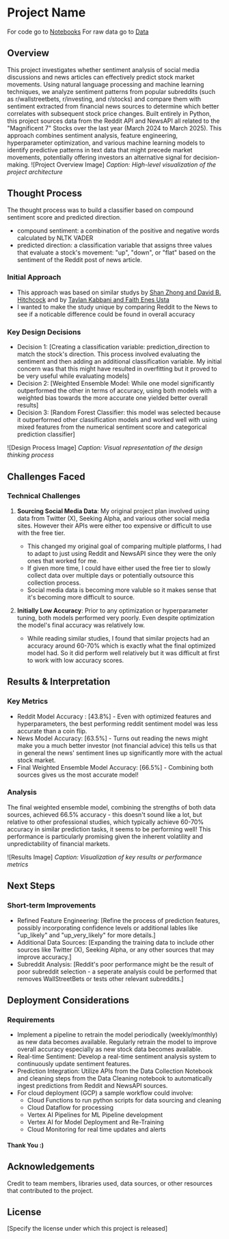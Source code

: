 # Project Name

For code go to [Notebooks](#/notebooks)
For raw data go to [Data](#/data)

## Overview
This project investigates whether sentiment analysis of social media discussions and news articles can effectively predict stock market movements. Using natural language processing and machine learning techniques, we analyze sentiment patterns from popular subreddits (such as r/wallstreetbets, r/investing, and r/stocks) and compare them with sentiment extracted from financial news sources to determine which better correlates with subsequent stock price changes.
Built entirely in Python, this project sources data from the Reddit API and NewsAPI all related to the "Magnificent 7" Stocks over the last year (March 2024 to March 2025). This approach combines sentiment analysis, feature engineering, hyperparameter optimization, and various machine learning models to identify predictive patterns in text data that might precede market movements, potentially offering investors an alternative signal for decision-making.
![Project Overview Image]
*Caption: High-level visualization of the project architecture*

## Thought Process
The thought process was to build a classifier based on compound sentiment score and predicted direction. 
- compound sentiment: a combination of the positive and negative words calculated by NLTK VADER
- predicted direction: a classification variable that assigns three values that evaluate a stock's movement: "up", "down", or "flat" based on the sentiment of the Reddit post of news article.
  
### Initial Approach
- This approach was based on similar studys by [Shan Zhong and David B. Hitchcock](#https://arxiv.org/abs/2108.10826) and by [Taylan Kabbani and Faith Enes Usta](#https://arxiv.org/abs/2201.12283)
- I wanted to make the study unique by comparing Reddit to the News to see if a noticable difference could be found in overall accuracy
  
### Key Design Decisions
- Decision 1: [Creating a classification variable: prediction_direction to match the stock's direction. This process involved evaluating the sentiment and then adding an additional classification variable. My initial concern was that this might have resulted in overfitting but it proved to be very useful while evaluating models]
- Decision 2: [Weighted Ensemble Model: While one model significantly outperformed the other in terms of accuracy, using both models with a weighted bias towards the more accurate one yielded better overall results]
- Decision 3: [Random Forest Classifier: this model was selected because it outperformed other classification models and worked well with using mixed features from the numerical sentiment score and categorical prediction classifier]

![Design Process Image]
*Caption: Visual representation of the design thinking process*

## Challenges Faced

### Technical Challenges
1. **Sourcing Social Media Data**: My original project plan involved using data from Twitter (X), Seeking Alpha, and various other social media sites. However their APIs were either too expensive or difficult to use with the free tier.
   - This changed my original goal of comparing multiple platforms, I had to adapt to just using Reddit and NewsAPI since they were the only ones that worked for me.
   - If given more time, I could have either used the free tier to slowly collect data over multiple days or potentially outsource this collection process.
   - Social media data is becoming more valuble so it makes sense that it's becoming more difficult to source.

2. **Initially Low Accuracy**: Prior to any optimization or hyperparameter tuning, both models performed very poorly. Even despite optimization the model's final accuracy was relatively low.
   - While reading similar studies, I found that similar projects had an accuracy around 60-70% which is exactly what the final optimized model had. So it did perform well relatively but it was difficult at first to work with low accuracy scores.
     
## Results & Interpretation

### Key Metrics
- Reddit Model Accuracy : [43.8%]  - Even with optimized features and hyperparameters, the best performing reddit sentiment model was less accurate than a coin flip.
- News Model Accuracy: [63.5%] - Turns out reading the news might make you a much better investor (not financial advice) this tells us that in general the news' sentiment lines up significantly more with the actual stock market.
- Final Weighted Ensemble Model Accuracy: [66.5%] - Combining both sources gives us the most accurate model!

### Analysis
The final weighted ensemble model, combining the strengths of both data sources, achieved 66.5% accuracy - this doesn't sound like a lot, but relative to other professional studies, which typically achieve 60-70% accuracy in similar prediction tasks, it seems to be performing well! This performance is particularly promising given the inherent volatility and unpredictability of financial markets.

![Results Image]
*Caption: Visualization of key results or performance metrics*

## Next Steps

### Short-term Improvements
- Refined Feature Engineering: [Refine the process of prediction features, possibly incorporating confidence levels or additional lables like "up_likely" and "up_very_likely" for more details.]
- Additional Data Sources: [Expanding the training data to include other sources like Twitter (X), Seeking Alpha, or any other sources that may improve accuracy.]
- Subreddit Analysis: [Reddit's poor performance might be the result of poor subreddit selection - a seperate analysis could be performed that removes WallStreetBets or tests other relevant subreddits.]

## Deployment Considerations

### Requirements
- Implement a pipeline to retrain the model periodically (weekly/monthly) as new data becomes available. Regularly retrain the model to improve overall accuracy especially as new stock data becomes available.
- Real-time Sentiment: Develop a real-time sentiment analysis system to continuously update sentiment features.
- Prediction Integration: Utilize APIs from the Data Collection Notebook and cleaning steps from the Data Cleaning notebook to automatically ingest predictions from Reddit and NewsAPI sources.
- For cloud deployment (GCP) a sample workflow could involve:
    - Cloud Functions to run python scripts for data sourcing and cleaning
    - Cloud Dataflow for processing
    - Vertex AI Pipelines for ML Pipeline development
    - Vertex AI for Model Deployment and Re-Training
    - Cloud Monitoring for real time updates and alerts
#### Thank You :)

## Acknowledgements
Credit to team members, libraries used, data sources, or other resources that contributed to the project.

## License
[Specify the license under which this project is released]
